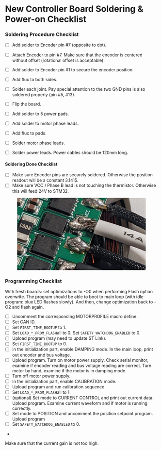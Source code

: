 # New Controller Board Soldering & Power-on Checklist

### Soldering Procedure Checklist

* [ ] Add solder to Encoder pin #7 (opposite to dot).
* [ ] Attach Encoder to pin #7. Make sure that the encoder is centered without offset (rotational offset is acceptable).
* [ ] Add solder to Encoder pin #1 to secure the encoder position.
* [ ] Add flux to both sides.
* [ ] Solder each joint. Pay special attention to the two GND pins is also soldered properly (pin #5, #13).
* [ ] Flip the board.
* [ ] Add solder to 5 power pads.
* [ ] Add solder to motor phase leads.
* [ ] Add flux to pads.
* [ ] Solder motor phase leads.
* [ ] Solder power leads. Power cables should be 120mm long.



#### Soldering Done Checklist

* [ ] Make sure Encoder pins are securely soldered. Otherwise the position readout will be a constant 3.1415.
* [ ] Make sure VCC / Phase B lead is not touching the thermistor. Otherwise this will feed 24V to STM32.

<figure><img src="../.gitbook/assets/image (3).jpg" alt=""><figcaption></figcaption></figure>



### Programming Checklist



With fresh boards: set optimizations to -O0 when performing Flash option overwrite. The program should be able to boot to main loop (with idle program: blue LED flashes slowly). And then, change optimization back to -O2 and flash again.



* [ ] Uncomment the corresponding MOTORPROFILE macro define.
* [ ] Set CAN ID.
* [ ] Set `FIRST_TIME_BOOTUP` to 1.&#x20;
* [ ] Set `LOAD_*_FROM_FLASH`all to 0. Set `SAFETY_WATCHDOG_ENABLED` to 0.
* [ ] Upload program (may need to update ST Link).
* [ ] Set `FIRST_TIME_BOOTUP` to 0.
* [ ] In the initialization part, enable DAMPING mode. In the main loop, print out encoder and bus voltage.
* [ ] Upload program. Turn on motor power supply. Check serial monitor, examine if encoder reading and bus voltage reading are correct. Turn motor by hand, examine if the motor is in damping mode.
* [ ] Turn off motor power supply.
* [ ] In the initialization part, enable CALIBRATION mode.
* [ ] Upload program and run calibration sequence.
* [ ] Set `LOAD_*_FROM_FLASH`all to 1.
* [ ] (optional) Set mode to CURRENT CONTROL and print out current data. Upload program. Examine current waveform and if motor is running correctly.
* [ ] Set mode to POSITION and uncomment the position setpoint program. Upload program
* [ ] Set `SAFETY_WATCHDOG_ENABLED` to 0.
*





Make sure that the current gain is not too high.
